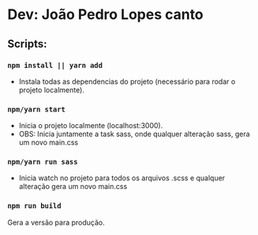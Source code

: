 # Dev: João Pedro Lopes canto

## Scripts:

### `npm install || yarn add`
- Instala todas as dependencias do projeto (necessário para rodar o projeto localmente).

### `npm/yarn start`
- Inicia o projeto localmente (localhost:3000).
- OBS: Inicia juntamente a task sass, onde qualquer alteração sass, gera um novo main.css

### `npm/yarn run sass`
- Inicia watch no projeto para todos os arquivos .scss e qualquer alteração gera um novo main.css

### `npm run build`
Gera a versão para produção.

